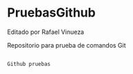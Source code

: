 # PruebasGithub
Editado por Rafael Vinueza

Repositorio para prueba de comandos Git

~~~

Github pruebas
